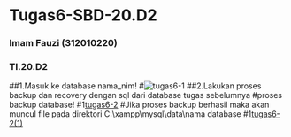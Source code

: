 # Tugas6-SBD-20.D2
### Imam Fauzi (312010220)
### TI.20.D2

##1.Masuk ke database nama_nim!
#![tugas6-1](https://user-images.githubusercontent.com/106543547/174813439-0a125653-0730-41e5-9640-6f2d7bfcc517.PNG)
##2.Lakukan proses backup dan recovery dengan sql dari database tugas sebelumnya
#proses backup database!
#1[tugas6-2](https://user-images.githubusercontent.com/106543547/174815010-cc4553d9-8c61-44f1-be4d-fe1c6152503b.PNG)
#Jika proses backup berhasil maka akan muncul file pada direktori C:\xampp\mysql\data\nama database
#1[tugas6-2(1)](https://user-images.githubusercontent.com/106543547/174813583-c0782485-a6e7-4065-afa4-990f97501ab0.PNG)

